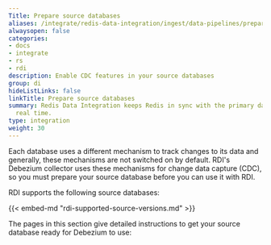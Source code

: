 ```yaml
---
Title: Prepare source databases
aliases: /integrate/redis-data-integration/ingest/data-pipelines/prepare-dbs/
alwaysopen: false
categories:
- docs
- integrate
- rs
- rdi
description: Enable CDC features in your source databases
group: di
hideListLinks: false
linkTitle: Prepare source databases
summary: Redis Data Integration keeps Redis in sync with the primary database in near
  real time.
type: integration
weight: 30
---
```


Each database uses a different mechanism to track changes to its data and
generally, these mechanisms are not switched on by default.
RDI's Debezium collector uses these mechanisms for change data capture (CDC),
so you must prepare your source database before you can use it with RDI.

RDI supports the following source databases:

{{< embed-md "rdi-supported-source-versions.md" >}}

The pages in this section give detailed instructions to get your source
database ready for Debezium to use:
